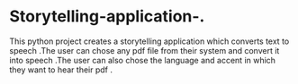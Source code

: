 # Storytelling-application-.
This python project creates a storytelling application which converts text to speech .The user can chose any pdf file from their system and convert it into speech .The user can also chose the language and accent in which they want to hear their pdf .

